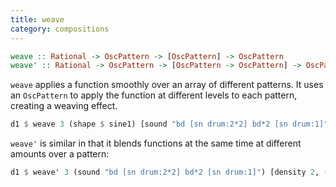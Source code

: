 ```yaml
---
title: weave
category: compositions
---
```


~~~~haskell
weave :: Rational -> OscPattern -> [OscPattern] -> OscPattern
weave' :: Rational -> OscPattern -> [OscPattern -> OscPattern] -> OscPattern
~~~~

`weave` applies a function smoothly over an array of different patterns. It uses an `OscPattern` to
apply the function at different levels to each pattern, creating a weaving effect.

~~~~haskell
d1 $ weave 3 (shape $ sine1) [sound "bd [sn drum:2*2] bd*2 [sn drum:1]", sound "arpy*8 ~"] 
~~~~

`weave'` is similar in that it blends functions at the same time at different amounts over a pattern:

~~~~haskell
d1 $ weave' 3 (sound "bd [sn drum:2*2] bd*2 [sn drum:1]") [density 2, (# speed "0.5"), chop 16]
~~~~
